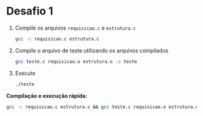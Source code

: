 # Desafio 1

1. Compile os arquivos `requisicao.c` e `estrutura.c`
    ```bash
    gcc -c requisicao.c estrutura.c
    ```
2. Compile o arquivo de teste utilizando os arquivos compilados
    ```bash
    gcc teste.c requisicao.o estrutura.o -o teste
    ```
3. Execute
    ```bash
    ./teste
    ```

**Compilação e execução rápida:**
```bash
gcc -c requisicao.c estrutura.c && gcc teste.c requisicao.o estrutura.o -o teste && ./teste 
```